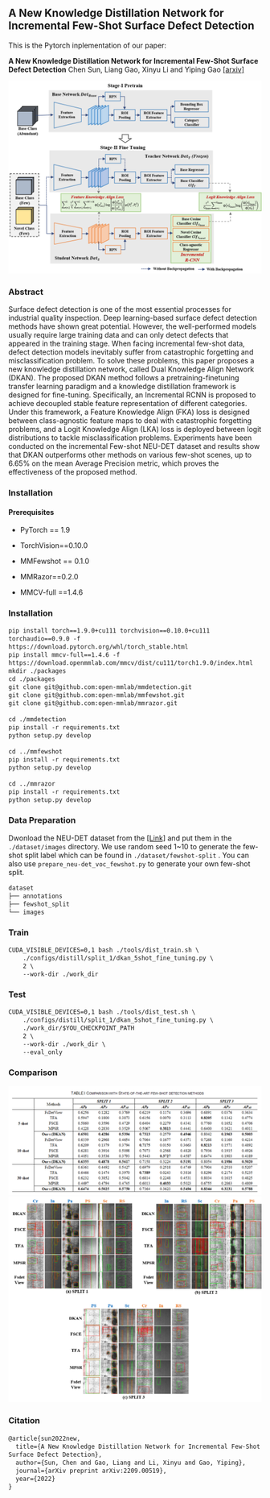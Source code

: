 ## A New Knowledge Distillation Network for Incremental Few-Shot Surface Defect Detection

This is the Pytorch inplementation of our paper:

**A New Knowledge Distillation Network for Incremental Few-Shot Surface Defect Detection** Chen Sun, Liang Gao, Xinyu Li and Yiping Gao  [[arxiv]](https://arxiv.org/abs/2209.00519) 

![](./resources/framework.png)

### Abstract

Surface defect detection is one of the most essential processes for industrial quality inspection. Deep learning-based surface defect detection methods have shown great potential. However, the well-performed models usually require large training data and can only detect defects that appeared in the training stage. When facing incremental few-shot data, defect detection models inevitably suffer from catastrophic forgetting and misclassification problem. To solve these problems, this paper proposes a new knowledge distillation network, called Dual Knowledge Align Network (DKAN). The proposed DKAN method follows a pretraining-finetuning transfer learning paradigm and a knowledge distillation framework is designed for fine-tuning. Specifically, an Incremental RCNN is proposed to achieve decoupled stable feature representation of different categories. Under this framework, a Feature Knowledge Align (FKA) loss is designed between class-agnostic feature maps to deal with catastrophic forgetting problems, and a Logit Knowledge Align (LKA) loss is deployed between logit distributions to tackle misclassification problems. Experiments have been conducted on the incremental Few-shot NEU-DET dataset and results show that DKAN outperforms other methods on various few-shot scenes, up to 6.65% on the mean Average Precision metric, which proves the effectiveness of the proposed method.

### Installation

#### Prerequisites

* PyTorch == 1.9 

* TorchVision==0.10.0
- MMFewshot == 0.1.0

- MMRazor==0.2.0

- MMCV-full ==1.4.6

### Installation

```shell
pip install torch==1.9.0+cu111 torchvision==0.10.0+cu111 torchaudio==0.9.0 -f https://download.pytorch.org/whl/torch_stable.html
pip install mmcv-full==1.4.6 -f https://download.openmmlab.com/mmcv/dist/cu111/torch1.9.0/index.html
mkdir ./packages
cd ./packages
git clone git@github.com:open-mmlab/mmdetection.git
git clone git@github.com:open-mmlab/mmfewshot.git
git clone git@github.com:open-mmlab/mmrazor.git

cd ./mmdetection
pip install -r requirements.txt
python setup.py develop

cd ../mmfewshot
pip install -r requirements.txt
python setup.py develop

cd ../mmrazor
pip install -r requirements.txt
python setup.py develop
```

### Data Preparation

Dwonload the NEU-DET dataset from the [[Link]](https://www.kaggle.com/datasets/kaustubhdikshit/neu-surface-defect-database) and put them in the `./dataset/images` directory.  We use random seed 1~10 to generate the few-shot split label which can be found in  `./dataset/fewshot-split` . You can also use `prepare_neu-det_voc_fewshot.py` to generate your own few-shot split.

```
dataset
├── annotations
├── fewshot_split
└── images
```

### Train

```
CUDA_VISIBLE_DEVICES=0,1 bash ./tools/dist_train.sh \
    ./configs/distill/split_1/dkan_5shot_fine_tuning.py \
    2 \
    --work-dir ./work_dir
```

### Test

```
CUDA_VISIBLE_DEVICES=0,1 bash ./tools/dist_test.sh \
    ./configs/distill/split_1/dkan_5shot_fine_tuning.py \
    ./work_dir/$YOU_CHECKPOINT_PATH
    2 \
    --work-dir ./work_dir \
    --eval_only
```

### Comparison

![](./resources/results.png)
![](./resources/visualization.png)


### Citation

```
@article{sun2022new,
  title={A New Knowledge Distillation Network for Incremental Few-Shot Surface Defect Detection},
  author={Sun, Chen and Gao, Liang and Li, Xinyu and Gao, Yiping},
  journal={arXiv preprint arXiv:2209.00519},
  year={2022}
}
```

